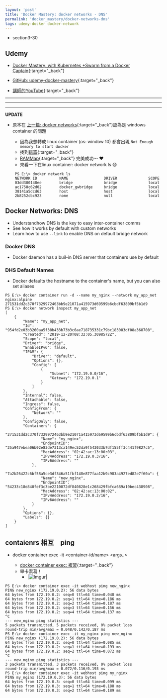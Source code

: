 ```yaml
---
layout: 'post'
title: 'Docker Mastery: docker networks - DNS'
permalink: 'docker_mastery/docker-networks-dns'
tags: udemy-docker docker-network
---
```


- section3-30

## Udemy

- [Docker Mastery: with Kubernetes +Swarm from a Docker Captain](https://www.udemy.com/course/docker-mastery/){:target="_back"}

- [GitHub: udemy-docker-mastery](https://github.com/BretFisher/udemy-docker-mastery){:target="_back"}

- [講師的YouTube](https://www.youtube.com/channel/UC0NErq0RhP51iXx64ZmyVfg){:target="_back"}

---
---
---

__UPDATE__

- 原本在 [上一篇: docker networks](https://yuting3656.github.io/yutingblog/docker_matery/docker-networks){:target="_back"}認為是 windows container 的問題

   - 因為我想轉成 linux container (os: window 10) 都會出現 `Not Enough memory to start docker`
   - 找到[這篇](https://stackoverflow.com/questions/43170089/docker-wont-start-on-windows-not-enough-memory-to-start-docker){:target="_back"}
   - [RAMMap](https://docs.microsoft.com/en-us/sysinternals/downloads/rammap){:target="_back"} 完美成功～ :heart:
   - 來看一下在linux container: docker network ls :smile:
   ~~~
    PS E:\> docker network ls
    NETWORK ID          NAME                DRIVER              SCOPE
    03dd300148ee        bridge              bridge              local
    ac1758c62d02        docker_gwbridge     bridge              local
    38141a5dcd63        host                host                local
    2b8252cbc923        none                null                local
   ~~~


## Docker Networks: DNS

- Understandhow DNS is the key to easy inter-container comms
- See how it works by default with custom networks
- Learn how to use `--link` to enable DNS on default bridge network 


### Docker DNS

- Docker daemon has a buil-in DNS server that containers use by default

### DHS Default Names

- Docker defaults the hostname to the container's name, but you can also set aliases

~~~
PS E:\> docker container run -d --name my_nginx --network my_app_net nginx:alpine
271531dd2c370f7329972463bb9e21071a415973d69599b6cbdf63809bf5b1d9
PS E:\> docker network inspect my_app_net
[
    {
        "Name": "my_app_net",
        "Id": "954fd2e03b3260aa5f38b433b73b3c6ae718735331c79bc183083df08a368708",
        "Created": "2019-12-20T08:32:05.3098572Z",
        "Scope": "local",
        "Driver": "bridge",
        "EnableIPv6": false,
        "IPAM": {
            "Driver": "default",
            "Options": {},
            "Config": [
                {
                    "Subnet": "172.19.0.0/16",
                    "Gateway": "172.19.0.1"
                }
            ]
        },
        "Internal": false,
        "Attachable": false,
        "Ingress": false,
        "ConfigFrom": {
            "Network": ""
        },
        "ConfigOnly": false,
        "Containers": {
            "271531dd2c370f7329972463bb9e21071a415973d69599b6cbdf63809bf5b1d9": {
                "Name": "my_nginx",
                "EndpointID": "25a947ebea06b02e83de7313ca149ec52da9f543033b7df155ff3c441f9827c5",
                "MacAddress": "02:42:ac:13:00:03",
                "IPv4Address": "172.19.0.3/16",
                "IPv6Address": ""
            },
            "7a2b26422c6bf58a5ce3df346a51fbf148e877faa12b9c983a4927ed82e7f60a": {
                "Name": "new_nginx",
                "EndpointID": "54233c18e840fef3c3be2210072df840828e1c268429fbfca689a10bec438908",
                "MacAddress": "02:42:ac:13:00:02",
                "IPv4Address": "172.19.0.2/16",
                "IPv6Address": ""
            }
        },
        "Options": {},
        "Labels": {}
    }
]
~~~

## contaienrs 相互　ping

- docker container exec -it <container-id/name> <cmd> <args..>
   - [docker container exec: 複習](https://yuting3656.github.io/yutingblog/docker_matery/docker-containers-cli){:target="_back"}
   - 畢卡索葛！
       - |![Imgur](https://i.imgur.com/JDocG2i.jpg)|

~~~
PS E:\> docker container exec -it webhost ping new_nginx
PING new_nginx (172.19.0.2): 56 data bytes
64 bytes from 172.19.0.2: seq=0 ttl=64 time=0.048 ms
64 bytes from 172.19.0.2: seq=1 ttl=64 time=0.186 ms
64 bytes from 172.19.0.2: seq=2 ttl=64 time=0.187 ms
64 bytes from 172.19.0.2: seq=3 ttl=64 time=0.156 ms
64 bytes from 172.19.0.2: seq=4 ttl=64 time=0.137 ms
^C
--- new_nginx ping statistics ---
5 packets transmitted, 5 packets received, 0% packet loss
round-trip min/avg/max = 0.048/0.142/0.187 ms
PS E:\> docker container exec -it my_nginx ping new_nginx
PING new_nginx (172.19.0.2): 56 data bytes
64 bytes from 172.19.0.2: seq=0 ttl=64 time=0.085 ms
64 bytes from 172.19.0.2: seq=1 ttl=64 time=0.193 ms
64 bytes from 172.19.0.2: seq=2 ttl=64 time=0.072 ms
^C
--- new_nginx ping statistics ---
3 packets transmitted, 3 packets received, 0% packet loss
round-trip min/avg/max = 0.072/0.116/0.193 ms
PS E:\> docker container exec -it webhost ping my_nginx
PING my_nginx (172.19.0.3): 56 data bytes
64 bytes from 172.19.0.3: seq=0 ttl=64 time=0.099 ms
64 bytes from 172.19.0.3: seq=1 ttl=64 time=0.188 ms
64 bytes from 172.19.0.3: seq=2 ttl=64 time=0.189 ms
~~~